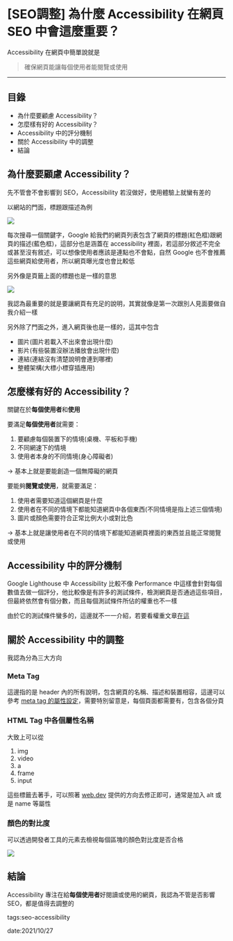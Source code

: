 # [SEO調整] 為什麼 Accessibility 在網頁 SEO 中會這麼重要？

Accessibility 在網頁中簡單說就是

> 確保網頁能讓每個使用者能閱覽或使用

---

## 目錄

* 為什麼要顧慮 Accessibility？
* 怎麼樣有好的 Accessibility？
* Accessibility 中的評分機制
* 關於 Accessibility 中的調整
* 結論


## 為什麼要顧慮 Accessibility？

先不管會不會影響到 SEO，Accessibility 若沒做好，使用體驗上就蠻有差的

以網站的門面，標題跟描述為例

![](https://i.imgur.com/CzaZXcG.png)


每次搜尋一個關鍵字，Google 給我們的網頁列表包含了網頁的標題(紅色框)跟網頁的描述(藍色框)，這部分也是涵蓋在 accessibility 裡面，若這部分敘述不完全或甚至沒有敘述，可以想像使用者應該是連點也不會點，自然 Google 也不會推薦這些網頁給使用者，所以網頁曝光度也會比較低

另外像是頁籤上面的標題也是一樣的意思

![](https://i.imgur.com/CnzCxRW.png)


我認為最重要的就是要讓網頁有充足的說明，其實就像是第一次跟別人見面要做自我介紹一樣

另外除了門面之外，進入網頁後也是一樣的，這其中包含

- 圖片(圖片若載入不出來會出現什麼)
- 影片(有些裝置沒辦法播放會出現什麼)
- 連結(連結沒有清楚說明會連到哪裡)
- 整體架構(大標小標穿插應用)

## 怎麼樣有好的 Accessibility？

關鍵在於**每個使用者**和**使用**

要滿足**每個使用者**就需要：

1. 要顧慮每個裝置下的情境(桌機、平板和手機)
2. 不同網速下的情境
3. 使用者本身的不同情境(身心障礙者)

→ 基本上就是要能創造一個無障礙的網頁

要能夠**閱覽或使用**，就需要滿足：

1. 使用者需要知道這個網頁是什麼
2. 使用者在不同的情境下都能知道網頁中各個東西(不同情境是指上述三個情境)
3. 圖片或顏色需要符合正常比例大小或對比色

→ 基本上就是讓使用者在不同的情境下都能知道網頁裡面的東西並且能正常閱覽或使用

## Accessibility 中的評分機制

Google Lighthouse 中 Accessibility 比較不像 Performance 中這樣會針對每個數值去做一個評分，他比較像是有許多的測試條件，檢測網頁是否通過這些項目，但最終依然會有個分數，而且每個測試條件所佔的權重也不一樣

由於它的測試條件蠻多的，這邊就不一一介紹，若要看權重文章[在這](https://web.dev/accessibility-scoring/)

## 關於 Accessibility 中的調整

我認為分為三大方向

### Meta Tag

這邊指的是 header 內的所有說明，包含網頁的名稱、描述和裝置相容，這邊可以參考 [meta tag 的屬性設定](https://developer.mozilla.org/zh-CN/docs/Web/HTML/Element/meta#%E5%B1%9E%E6%80%A7)，需要特別留意是，每個頁面都需要有，包含各個分頁

### HTML Tag 中各個屬性名稱

大致上可以從

1. img
2. video
3. a
4. frame
5. input

這些標籤去著手，可以照著 [web.dev](https://web.dev/accessibility-scoring/) 提供的方向去修正即可，通常是加入 alt 或是 name 等屬性

### 顏色的對比度

可以透過開發者工具的元素去檢視每個區塊的顏色對比度是否合格

![](https://i.imgur.com/DSCbqbE.png)


## 結論

Accessibility 專注在給**每個使用者**好閱讀或使用的網頁，我認為不管是否影響 SEO，都是值得去調整的

tags:seo-accessibility

date:2021/10/27